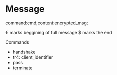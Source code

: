 # Message

command:cmd;content:encrypted_msg;

€ marks beggining of full message
$ marks the end

Commands
- handshake
- tr4: client_identifier
- pass
- terminate